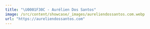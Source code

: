 ```yaml
---
title: "\U0001F30C - Aurélien Dos Santos"
image: /src/content/showcase/_images/aureliendossantos.com.webp
url: "https://aureliendossantos.com"
---
```

